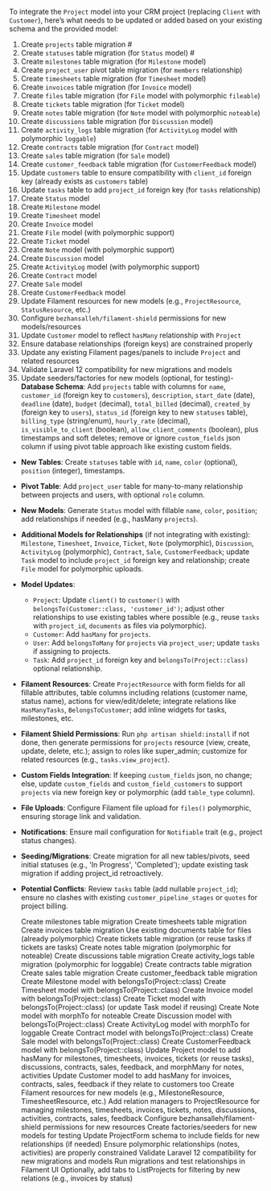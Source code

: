 To integrate the `Project` model into your CRM project (replacing `Client` with `Customer`), here’s what needs to be updated or added based on your existing schema and the provided model:

1. Create `projects` table migration #
2. Create `statuses` table migration (for `Status` model) #
3. Create `milestones` table migration (for `Milestone` model)
4. Create `project_user` pivot table migration (for `members` relationship)
5. Create `timesheets` table migration (for `Timesheet` model)
6. Create `invoices` table migration (for `Invoice` model)
7. Create `files` table migration (for `File` model with polymorphic `fileable`)
8. Create `tickets` table migration (for `Ticket` model)
9. Create `notes` table migration (for `Note` model with polymorphic `noteable`)
10. Create `discussions` table migration (for `Discussion` model)
11. Create `activity_logs` table migration (for `ActivityLog` model with polymorphic `loggable`)
12. Create `contracts` table migration (for `Contract` model)
13. Create `sales` table migration (for `Sale` model)
14. Create `customer_feedback` table migration (for `CustomerFeedback` model)
15. Update `customers` table to ensure compatibility with `client_id` foreign key (already exists as `customers` table)
16. Update `tasks` table to add `project_id` foreign key (for `tasks` relationship)
17. Create `Status` model
18. Create `Milestone` model
19. Create `Timesheet` model
20. Create `Invoice` model
21. Create `File` model (with polymorphic support)
22. Create `Ticket` model
23. Create `Note` model (with polymorphic support)
24. Create `Discussion` model
25. Create `ActivityLog` model (with polymorphic support)
26. Create `Contract` model
27. Create `Sale` model
28. Create `CustomerFeedback` model
29. Update Filament resources for new models (e.g., `ProjectResource`, `StatusResource`, etc.)
30. Configure `bezhansalleh/filament-shield` permissions for new models/resources
31. Update `Customer` model to reflect `hasMany` relationship with `Project`
32. Ensure database relationships (foreign keys) are constrained properly
33. Update any existing Filament pages/panels to include `Project` and related resources
34. Validate Laravel 12 compatibility for new migrations and models
35. Update seeders/factories for new models (optional, for testing)- **Database Schema**: Add `projects` table with columns for `name`, `customer_id` (foreign key to `customers`), `description`, `start_date` (date), `deadline` (date), `budget` (decimal), `total_billed` (decimal), `created_by` (foreign key to `users`), `status_id` (foreign key to new `statuses` table), `billing_type` (string/enum), `hourly_rate` (decimal), `is_visible_to_client` (boolean), `allow_client_comments` (boolean), plus timestamps and soft deletes; remove or ignore `custom_fields` json column if using pivot table approach like existing custom fields.

- **New Tables**: Create `statuses` table with `id`, `name`, `color` (optional), `position` (integer), timestamps.

- **Pivot Table**: Add `project_user` table for many-to-many relationship between projects and users, with optional `role` column.

- **New Models**: Generate `Status` model with fillable `name`, `color`, `position`; add relationships if needed (e.g., hasMany `projects`).

- **Additional Models for Relationships** (if not integrating with existing): `Milestone`, `Timesheet`, `Invoice`, `Ticket`, `Note` (polymorphic), `Discussion`, `ActivityLog` (polymorphic), `Contract`, `Sale`, `CustomerFeedback`; update `Task` model to include `project_id` foreign key and relationship; create `File` model for polymorphic uploads.

- **Model Updates**:
  - `Project`: Update `client()` to `customer()` with `belongsTo(Customer::class, 'customer_id')`; adjust other relationships to use existing tables where possible (e.g., reuse `tasks` with `project_id`, `documents` as files via polymorphic).
  - `Customer`: Add `hasMany` for `projects`.
  - `User`: Add `belongsToMany` for `projects` via `project_user`; update `tasks` if assigning to projects.
  - `Task`: Add `project_id` foreign key and `belongsTo(Project::class)` optional relationship.

- **Filament Resources**: Create `ProjectResource` with form fields for all fillable attributes, table columns including relations (customer name, status name), actions for view/edit/delete; integrate relations like `HasManyTasks`, `BelongsToCustomer`; add inline widgets for tasks, milestones, etc.

- **Filament Shield Permissions**: Run `php artisan shield:install` if not done, then generate permissions for `projects` resource (view, create, update, delete, etc.); assign to roles like super_admin; customize for related resources (e.g., `tasks.view_project`).

- **Custom Fields Integration**: If keeping `custom_fields` json, no change; else, update `custom_fields` and `custom_field_customers` to support `projects` via new foreign key or polymorphic (add `table_type` column).

- **File Uploads**: Configure Filament file upload for `files()` polymorphic, ensuring storage link and validation.

- **Notifications**: Ensure mail configuration for `Notifiable` trait (e.g., project status changes).

- **Seeding/Migrations**: Create migration for all new tables/pivots, seed initial statuses (e.g., 'In Progress', 'Completed'); update existing task migration if adding project_id retroactively.

- **Potential Conflicts**: Review `tasks` table (add nullable `project_id`); ensure no clashes with existing `customer_pipeline_stages` or `quotes` for project billing.



























    Create milestones table migration
    Create timesheets table migration
    Create invoices table migration
    Use existing documents table for files (already polymorphic)
Create tickets table migration (or reuse tasks if tickets are tasks)
    Create notes table migration (polymorphic for noteable)
Create discussions table migration
Create activity_logs table migration (polymorphic for loggable)
Create contracts table migration
Create sales table migration
Create customer_feedback table migration
    Create Milestone model with belongsTo(Project::class)
    Create Timesheet model with belongsTo(Project::class)
    Create Invoice model with belongsTo(Project::class)
Create Ticket model with belongsTo(Project::class) (or update Task model if reusing)
    Create Note model with morphTo for noteable
Create Discussion model with belongsTo(Project::class)
Create ActivityLog model with morphTo for loggable
Create Contract model with belongsTo(Project::class)
Create Sale model with belongsTo(Project::class)
Create CustomerFeedback model with belongsTo(Project::class)
Update Project model to add hasMany for milestones, timesheets, invoices, tickets (or reuse tasks), discussions, contracts, sales, feedback, and morphMany for notes, activities
Update Customer model to add hasMany for invoices, contracts, sales, feedback if they relate to customers too
Create Filament resources for new models (e.g., MilestoneResource, TimesheetResource, etc.)
Add relation managers to ProjectResource for managing milestones, timesheets, invoices, tickets, notes, discussions, activities, contracts, sales, feedback
Configure bezhansalleh/filament-shield permissions for new resources
Create factories/seeders for new models for testing
Update ProjectForm schema to include fields for new relationships (if needed)
Ensure polymorphic relationships (notes, activities) are properly constrained
Validate Laravel 12 compatibility for new migrations and models
Run migrations and test relationships in Filament UI
Optionally, add tabs to ListProjects for filtering by new relations (e.g., invoices by status)
